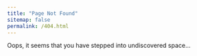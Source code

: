 ```yaml
---
title: "Page Not Found"
sitemap: false
permalink: /404.html
---
```


Oops, it seems that you have stepped into undiscovered space...
